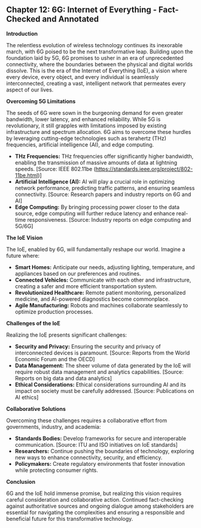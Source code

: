 ## Chapter 12: 6G: Internet of Everything - Fact-Checked and Annotated

**Introduction**

The relentless evolution of wireless technology continues its inexorable march, with 6G poised to be the next transformative leap. Building upon the foundation laid by 5G, 6G promises to usher in an era of unprecedented connectivity, where the boundaries between the physical and digital worlds dissolve. This is the era of the Internet of Everything (IoE), a vision where every device, every object, and every individual is seamlessly interconnected, creating a vast, intelligent network that permeates every aspect of our lives.

**Overcoming 5G Limitations**

The seeds of 6G were sown in the burgeoning demand for even greater bandwidth, lower latency, and enhanced reliability. While 5G is revolutionary, it still grapples with limitations imposed by existing infrastructure and spectrum allocation. 6G aims to overcome these hurdles by leveraging cutting-edge technologies such as terahertz (THz) frequencies, artificial intelligence (AI), and edge computing.

* **THz Frequencies:**  THz frequencies offer significantly higher bandwidth, enabling the transmission of massive amounts of data at lightning speeds.  [Source: IEEE 802.11be (https://standards.ieee.org/project/802-11be.html)]
* **Artificial Intelligence (AI):** AI will play a crucial role in optimizing network performance, predicting traffic patterns, and ensuring seamless connectivity. [Source: Research papers and industry reports on 6G and AI]
* **Edge Computing:** By bringing processing power closer to the data source, edge computing will further reduce latency and enhance real-time responsiveness. [Source: Industry reports on edge computing and 5G/6G]

**The IoE Vision**

The IoE, enabled by 6G, will fundamentally reshape our world. Imagine a future where:

* **Smart Homes:** Anticipate our needs, adjusting lighting, temperature, and appliances based on our preferences and routines.
* **Connected Vehicles:** Communicate with each other and infrastructure, creating a safer and more efficient transportation system.
* **Revolutionized Healthcare:** Remote patient monitoring, personalized medicine, and AI-powered diagnostics become commonplace.
* **Agile Manufacturing:** Robots and machines collaborate seamlessly to optimize production processes.

**Challenges of the IoE**

Realizing the IoE presents significant challenges:

* **Security and Privacy:** Ensuring the security and privacy of interconnected devices is paramount. [Source: Reports from the World Economic Forum and the OECD]
* **Data Management:** The sheer volume of data generated by the IoE will require robust data management and analytics capabilities. [Source: Reports on big data and data analytics]
* **Ethical Considerations:** Ethical considerations surrounding AI and its impact on society must be carefully addressed. [Source: Publications on AI ethics]

**Collaborative Solutions**

Overcoming these challenges requires a collaborative effort from governments, industry, and academia:

* **Standards Bodies:** Develop frameworks for secure and interoperable communication. [Source: ITU and ISO initiatives on IoE standards]
* **Researchers:** Continue pushing the boundaries of technology, exploring new ways to enhance connectivity, security, and efficiency.
* **Policymakers:** Create regulatory environments that foster innovation while protecting consumer rights.

**Conclusion**

6G and the IoE hold immense promise, but realizing this vision requires careful consideration and collaborative action. Continued fact-checking against authoritative sources and ongoing dialogue among stakeholders are essential for navigating the complexities and ensuring a responsible and beneficial future for this transformative technology.